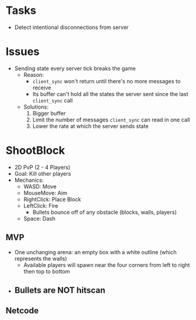 # Tasks
- Detect intentional disconnections from server
# Issues
- Sending state every server tick breaks the game
  - Reason:
    - `client_sync` won't return until there's no more messages to receive
    - Its buffer can't hold all the states the server sent since the last `client_sync` call
  - Solutions:
    1. Bigger buffer
    2. Limit the number of messages `client_sync` can read in one call
    3. Lower the rate at which the server sends state

# ShootBlock
- 2D PvP (2 - 4 Players) 
- Goal: Kill other players
- Mechanics:
  - WASD: Move
  - MouseMove: Aim
  - RightClick: Place Block
  - LeftClick: Fire
    - Bullets bounce off of any obstacle (blocks, walls, players)
  - Space: Dash
## MVP
- One unchanging arena: an empty box with a white outline (which represents the walls)
  - Available players will spawn near the four corners from left to right then top to bottom
- Bullets are NOT hitscan
  -  
## Netcode
